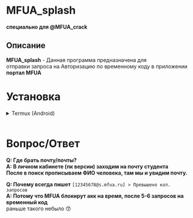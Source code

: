 # MFUA_splash
**специально для @MFUA_crack**

## Описание
**MFUA_splash** - Данная программа предназначена для<br>
отправки запроса на Авторизацию по
временному коду в приложении **портал MFUA**

# Установка
<details>
<summary>Termux (Android)</summary>
<br>

**Обновим пакеты**
```bash
apt update -y && apt upgrade -y
```

**Теперь нужно скопировать проект**
```bash
git clone https://github.com/tot-camiy-coder/MFUA_splash.git
```

**После переходим в новую папку**
```bash
cd MFUA_splash
```

**И устанавливаем библиотеки**
```bash
pip install -r requirements.txt
```

**После запускаем**
```bash
python MFUA_splash.py
```


## **Готово!**

</details>

<br>

# Вопрос/Ответ
**Q: Где брать почту/почты?** <br>
**A: В личном кабинете (пк версии) заходим на почту студента** <br>
**После в поиск прописываем ФИО человека, там мы и увидим почту.**
<br>

**Q: Почему всегда пишет** ```[12345678@s.mfua.ru] > Превышено кол. запросов``` <br>
**A: Потому что MFUA блокирут акк на время, после 5-6 запросов на временный код** <br>
раньше такого небыло 😙
